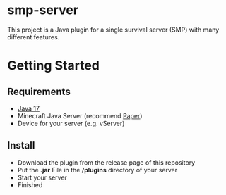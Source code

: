 # smp-server
This project is a Java plugin for a single survival server (SMP) with many different features.

# Getting Started 

## Requirements
- [Java 17](https://www.oracle.com/java/technologies/downloads/)
- Minecraft Java Server (recommend [Paper](https://papermc.io/))
- Device for your server (e.g. vServer)

## Install
- Download the plugin from the release page of this repository 
- Put the **.jar** File in the **/plugins** directory of your server
- Start your server 
- Finished 
